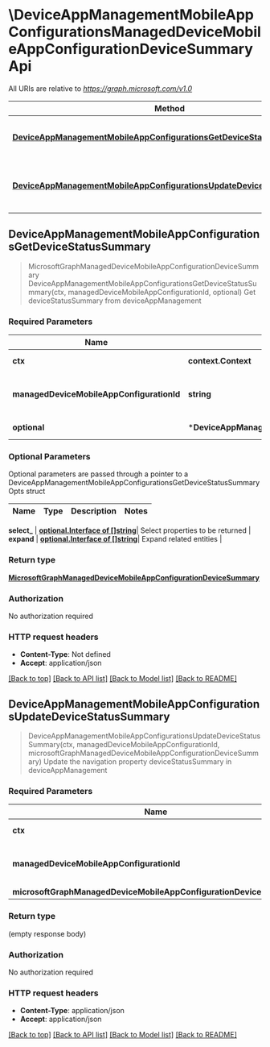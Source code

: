 # \DeviceAppManagementMobileAppConfigurationsManagedDeviceMobileAppConfigurationDeviceSummaryApi

All URIs are relative to *https://graph.microsoft.com/v1.0*

Method | HTTP request | Description
------------- | ------------- | -------------
[**DeviceAppManagementMobileAppConfigurationsGetDeviceStatusSummary**](DeviceAppManagementMobileAppConfigurationsManagedDeviceMobileAppConfigurationDeviceSummaryApi.md#DeviceAppManagementMobileAppConfigurationsGetDeviceStatusSummary) | **Get** /deviceAppManagement/mobileAppConfigurations({managedDeviceMobileAppConfiguration-id})/deviceStatusSummary | Get deviceStatusSummary from deviceAppManagement
[**DeviceAppManagementMobileAppConfigurationsUpdateDeviceStatusSummary**](DeviceAppManagementMobileAppConfigurationsManagedDeviceMobileAppConfigurationDeviceSummaryApi.md#DeviceAppManagementMobileAppConfigurationsUpdateDeviceStatusSummary) | **Patch** /deviceAppManagement/mobileAppConfigurations({managedDeviceMobileAppConfiguration-id})/deviceStatusSummary | Update the navigation property deviceStatusSummary in deviceAppManagement



## DeviceAppManagementMobileAppConfigurationsGetDeviceStatusSummary

> MicrosoftGraphManagedDeviceMobileAppConfigurationDeviceSummary DeviceAppManagementMobileAppConfigurationsGetDeviceStatusSummary(ctx, managedDeviceMobileAppConfigurationId, optional)
Get deviceStatusSummary from deviceAppManagement

### Required Parameters


Name | Type | Description  | Notes
------------- | ------------- | ------------- | -------------
**ctx** | **context.Context** | context for authentication, logging, cancellation, deadlines, tracing, etc.
**managedDeviceMobileAppConfigurationId** | **string**| key: managedDeviceMobileAppConfiguration-id of managedDeviceMobileAppConfiguration | 
 **optional** | ***DeviceAppManagementMobileAppConfigurationsGetDeviceStatusSummaryOpts** | optional parameters | nil if no parameters

### Optional Parameters

Optional parameters are passed through a pointer to a DeviceAppManagementMobileAppConfigurationsGetDeviceStatusSummaryOpts struct


Name | Type | Description  | Notes
------------- | ------------- | ------------- | -------------

 **select_** | [**optional.Interface of []string**](string.md)| Select properties to be returned | 
 **expand** | [**optional.Interface of []string**](string.md)| Expand related entities | 

### Return type

[**MicrosoftGraphManagedDeviceMobileAppConfigurationDeviceSummary**](microsoft.graph.managedDeviceMobileAppConfigurationDeviceSummary.md)

### Authorization

No authorization required

### HTTP request headers

- **Content-Type**: Not defined
- **Accept**: application/json

[[Back to top]](#) [[Back to API list]](../README.md#documentation-for-api-endpoints)
[[Back to Model list]](../README.md#documentation-for-models)
[[Back to README]](../README.md)


## DeviceAppManagementMobileAppConfigurationsUpdateDeviceStatusSummary

> DeviceAppManagementMobileAppConfigurationsUpdateDeviceStatusSummary(ctx, managedDeviceMobileAppConfigurationId, microsoftGraphManagedDeviceMobileAppConfigurationDeviceSummary)
Update the navigation property deviceStatusSummary in deviceAppManagement

### Required Parameters


Name | Type | Description  | Notes
------------- | ------------- | ------------- | -------------
**ctx** | **context.Context** | context for authentication, logging, cancellation, deadlines, tracing, etc.
**managedDeviceMobileAppConfigurationId** | **string**| key: managedDeviceMobileAppConfiguration-id of managedDeviceMobileAppConfiguration | 
**microsoftGraphManagedDeviceMobileAppConfigurationDeviceSummary** | [**MicrosoftGraphManagedDeviceMobileAppConfigurationDeviceSummary**](MicrosoftGraphManagedDeviceMobileAppConfigurationDeviceSummary.md)| New navigation property values | 

### Return type

 (empty response body)

### Authorization

No authorization required

### HTTP request headers

- **Content-Type**: application/json
- **Accept**: application/json

[[Back to top]](#) [[Back to API list]](../README.md#documentation-for-api-endpoints)
[[Back to Model list]](../README.md#documentation-for-models)
[[Back to README]](../README.md)

